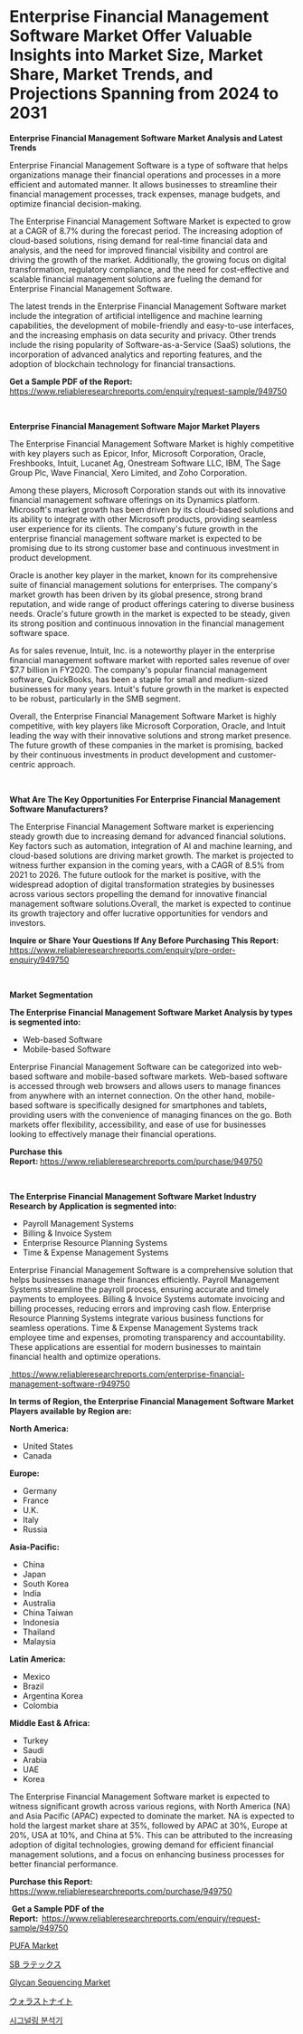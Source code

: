 <p><h1>Enterprise Financial Management Software Market Offer Valuable Insights into Market Size, Market Share, Market Trends, and Projections Spanning from 2024 to 2031</h1></p><p><strong>Enterprise Financial Management Software Market Analysis and Latest Trends</strong></p>
<p><p>Enterprise Financial Management Software is a type of software that helps organizations manage their financial operations and processes in a more efficient and automated manner. It allows businesses to streamline their financial management processes, track expenses, manage budgets, and optimize financial decision-making.</p><p>The Enterprise Financial Management Software Market is expected to grow at a CAGR of 8.7% during the forecast period. The increasing adoption of cloud-based solutions, rising demand for real-time financial data and analysis, and the need for improved financial visibility and control are driving the growth of the market. Additionally, the growing focus on digital transformation, regulatory compliance, and the need for cost-effective and scalable financial management solutions are fueling the demand for Enterprise Financial Management Software.</p><p>The latest trends in the Enterprise Financial Management Software market include the integration of artificial intelligence and machine learning capabilities, the development of mobile-friendly and easy-to-use interfaces, and the increasing emphasis on data security and privacy. Other trends include the rising popularity of Software-as-a-Service (SaaS) solutions, the incorporation of advanced analytics and reporting features, and the adoption of blockchain technology for financial transactions.</p></p>
<p><strong>Get a Sample PDF of the Report:&nbsp;</strong> <a href="https://www.reliableresearchreports.com/enquiry/request-sample/949750">https://www.reliableresearchreports.com/enquiry/request-sample/949750</a></p>
<p>&nbsp;</p>
<p><strong>Enterprise Financial Management Software Major Market Players</strong></p>
<p><p>The Enterprise Financial Management Software Market is highly competitive with key players such as Epicor, Infor, Microsoft Corporation, Oracle, Freshbooks, Intuit, Lucanet Ag, Onestream Software LLC, IBM, The Sage Group Plc, Wave Financial, Xero Limited, and Zoho Corporation. </p><p>Among these players, Microsoft Corporation stands out with its innovative financial management software offerings on its Dynamics platform. Microsoft's market growth has been driven by its cloud-based solutions and its ability to integrate with other Microsoft products, providing seamless user experience for its clients. The company's future growth in the enterprise financial management software market is expected to be promising due to its strong customer base and continuous investment in product development.</p><p>Oracle is another key player in the market, known for its comprehensive suite of financial management solutions for enterprises. The company's market growth has been driven by its global presence, strong brand reputation, and wide range of product offerings catering to diverse business needs. Oracle's future growth in the market is expected to be steady, given its strong position and continuous innovation in the financial management software space.</p><p>As for sales revenue, Intuit, Inc. is a noteworthy player in the enterprise financial management software market with reported sales revenue of over $7.7 billion in FY2020. The company's popular financial management software, QuickBooks, has been a staple for small and medium-sized businesses for many years. Intuit's future growth in the market is expected to be robust, particularly in the SMB segment.</p><p>Overall, the Enterprise Financial Management Software Market is highly competitive, with key players like Microsoft Corporation, Oracle, and Intuit leading the way with their innovative solutions and strong market presence. The future growth of these companies in the market is promising, backed by their continuous investments in product development and customer-centric approach.</p></p>
<p>&nbsp;</p>
<p><strong>What Are The Key Opportunities For Enterprise Financial Management Software Manufacturers?</strong></p>
<p><p>The Enterprise Financial Management Software market is experiencing steady growth due to increasing demand for advanced financial solutions. Key factors such as automation, integration of AI and machine learning, and cloud-based solutions are driving market growth. The market is projected to witness further expansion in the coming years, with a CAGR of 8.5% from 2021 to 2026. The future outlook for the market is positive, with the widespread adoption of digital transformation strategies by businesses across various sectors propelling the demand for innovative financial management software solutions.Overall, the market is expected to continue its growth trajectory and offer lucrative opportunities for vendors and investors.</p></p>
<p><strong>Inquire or Share Your Questions If Any Before Purchasing This Report:</strong> <a href="https://www.reliableresearchreports.com/enquiry/pre-order-enquiry/949750">https://www.reliableresearchreports.com/enquiry/pre-order-enquiry/949750</a></p>
<p>&nbsp;</p>
<p><strong>Market Segmentation</strong></p>
<p><strong>The Enterprise Financial Management Software Market Analysis by types is segmented into:</strong></p>
<p><ul><li>Web-based Software</li><li>Mobile-based Software</li></ul></p>
<p><p>Enterprise Financial Management Software can be categorized into web-based software and mobile-based software markets. Web-based software is accessed through web browsers and allows users to manage finances from anywhere with an internet connection. On the other hand, mobile-based software is specifically designed for smartphones and tablets, providing users with the convenience of managing finances on the go. Both markets offer flexibility, accessibility, and ease of use for businesses looking to effectively manage their financial operations.</p></p>
<p><strong>Purchase this Report:&nbsp;</strong><a href="https://www.reliableresearchreports.com/purchase/949750">https://www.reliableresearchreports.com/purchase/949750</a></p>
<p>&nbsp;</p>
<p><strong>The Enterprise Financial Management Software Market Industry Research by Application is segmented into:</strong></p>
<p><ul><li>Payroll Management Systems</li><li>Billing & Invoice System</li><li>Enterprise Resource Planning Systems</li><li>Time & Expense Management Systems</li></ul></p>
<p><p>Enterprise Financial Management Software is a comprehensive solution that helps businesses manage their finances efficiently. Payroll Management Systems streamline the payroll process, ensuring accurate and timely payments to employees. Billing & Invoice Systems automate invoicing and billing processes, reducing errors and improving cash flow. Enterprise Resource Planning Systems integrate various business functions for seamless operations. Time & Expense Management Systems track employee time and expenses, promoting transparency and accountability. These applications are essential for modern businesses to maintain financial health and optimize operations.</p></p>
<p><a href="https://www.reliableresearchreports.com/enterprise-financial-management-software-r949750">&nbsp;https://www.reliableresearchreports.com/enterprise-financial-management-software-r949750</a></p>
<p><strong>In terms of Region, the Enterprise Financial Management Software Market Players available by Region are:</strong></p>
<p>
    <p> <strong> North America: </strong>
        <ul>
            <li>United States</li>
            <li>Canada</li>
        </ul>
        </p> 
    <p> <strong> Europe: </strong>
        <ul>
            <li>Germany</li>
            <li>France</li>
            <li>U.K.</li>
            <li>Italy</li>
            <li>Russia</li>
        </ul>
        </p> 
    <p> <strong> Asia-Pacific: </strong>
        <ul>
            <li>China</li>
            <li>Japan</li>
            <li>South Korea</li>
            <li>India</li>
            <li>Australia</li>
            <li>China Taiwan</li>
            <li>Indonesia</li>
            <li>Thailand</li>
            <li>Malaysia</li>
        </ul>
        </p> 
    <p> <strong> Latin America: </strong>
        <ul>
            <li>Mexico</li>
            <li>Brazil</li>
            <li>Argentina Korea</li>
            <li>Colombia</li>
        </ul>
        </p> 
    <p> <strong> Middle East & Africa: </strong>
        <ul>
            <li>Turkey</li>
            <li>Saudi</li>
            <li>Arabia</li>
            <li>UAE</li>
            <li>Korea</li>
        </ul>
    </p>
    </p>
<p><p>The Enterprise Financial Management Software market is expected to witness significant growth across various regions, with North America (NA) and Asia Pacific (APAC) expected to dominate the market. NA is expected to hold the largest market share at 35%, followed by APAC at 30%, Europe at 20%, USA at 10%, and China at 5%. This can be attributed to the increasing adoption of digital technologies, growing demand for efficient financial management solutions, and a focus on enhancing business processes for better financial performance.</p></p>
<p><strong>Purchase this Report: </strong><a href="https://www.reliableresearchreports.com/purchase/949750">https://www.reliableresearchreports.com/purchase/949750</a></p>
<p>&nbsp;<strong>Get a Sample PDF of the Report:&nbsp;&nbsp;</strong><a href="https://www.reliableresearchreports.com/enquiry/request-sample/949750">https://www.reliableresearchreports.com/enquiry/request-sample/949750</a></p>
<p><strong></strong></p>
<p><p><a href="https://www.linkedin.com/pulse/pufa-market-insights-cagr-trends-growth-strategies-market-fore-lhpmf">PUFA Market</a></p><p><a href="https://github.com/laurenreichert/Market-Research-Report-List-1/blob/main/406293155243.md">SB ラテックス</a></p><p><a href="https://www.linkedin.com/pulse/glycan-sequencing-market-insight-trends-growth-forecasted-4sn1c">Glycan Sequencing Market</a></p><p><a href="https://github.com/vtbvgl20191192/Market-Research-Report-List-2/blob/main/718337555242.md">ウォラストナイト</a></p><p><a href="https://github.com/TrevorKruvalis5678/Market-Research-Report-List-1/blob/main/980305653040.md">시그널링 분석기</a></p></p>
